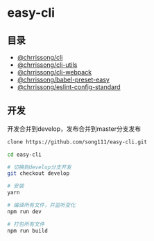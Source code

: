 # easy-cli


## 目录

- [@chrrissong/cli](./packages/cli/README.md)
- [@chrrissong/cli-utils](./packages/cli-utils/README.md)
- [@chrrissong/cli-webpack](./packages/cli-webpack/README.md)
- [@chrrissong/babel-preset-easy](./packages/babel-preset-easy/README.md)
- [@chrrissong/eslint-config-standard](./packages/eslint-config-standard/README.md)


## 开发

开发合并到develop，发布合并到master分支发布
```bash
clone https://github.com/song111/easy-cli.git 

cd easy-cli 

# 切换到develop分支开发
git checkout develop

# 安装
yarn 

# 编译所有文件，并监听变化
npm run dev

# 打包所有文件
npm run build

```
